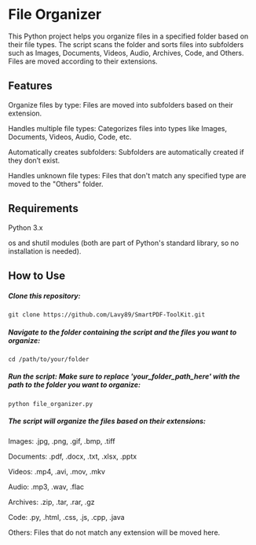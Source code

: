 # File Organizer


This Python project helps you organize files in a specified folder based on their file types. The script scans the folder and sorts files into subfolders such as Images, Documents, Videos, Audio, Archives, Code, and Others. Files are moved according to their extensions.

## Features

Organize files by type: Files are moved into subfolders based on their extension.

Handles multiple file types: Categorizes files into types like Images, Documents, Videos, Audio, Code, etc.

Automatically creates subfolders: Subfolders are automatically created if they don’t exist.

Handles unknown file types: Files that don't match any specified type are moved to the "Others" folder.


## Requirements

Python 3.x

os and shutil modules (both are part of Python's standard library, so no installation is needed).


## How to Use

##### Clone this repository:

 ```git clone https://github.com/Lavy89/SmartPDF-ToolKit.git```


##### Navigate to the folder containing the script and the files you want to organize:

 ```cd /path/to/your/folder```


##### Run the script: Make sure to replace 'your_folder_path_here' with the path to the folder you want to organize:

 ```python file_organizer.py```


##### The script will organize the files based on their extensions:

Images: .jpg, .png, .gif, .bmp, .tiff

Documents: .pdf, .docx, .txt, .xlsx, .pptx

Videos: .mp4, .avi, .mov, .mkv

Audio: .mp3, .wav, .flac

Archives: .zip, .tar, .rar, .gz

Code: .py, .html, .css, .js, .cpp, .java

Others: Files that do not match any extension will be moved here.

  
